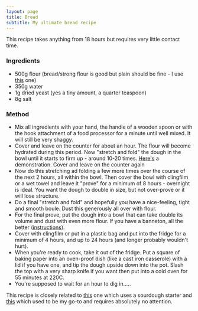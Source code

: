 ```yaml
---
layout: page
title: Bread
subtitle: My ultimate bread recipe
---
```


This recipe takes anything from 18 hours but requires very little contact time.

### Ingredients
- 500g flour (bread/strong flour is good but plain should be fine - I use [this](https://kellswholemeal.ie/product/marriages-uppermost-flour-16kg/) one)
- 350g water
- 1g dried yeast (yes a tiny amount, a quarter teaspoon)
- 8g salt

### Method
- Mix all ingredients with your hand, the handle of a wooden spoon or with the hook attachment of a food processor for a minute until well mixed. It will still be very shaggy.
- Cover and leave on the counter for about an hour. The flour will become hydrated during this period. Now "stretch and fold" the dough in the bowl until it starts to firm up - around 10-20 times. [Here's](https://www.theclevercarrot.com/2020/05/how-to-stretch-and-fold-sourdough/) a demonstration. Cover and leave on the counter again
- Now do this stretching ad folding a few more times over the course of the next 2 hours, all within the bowl. Then cover the bowl with clingfilm or a wet towel and leave it "prove" for a minimum of 8 hours - overnight is ideal. You want the dough to double in size, but not over-prove or it will lose structure.
- Do a final "stretch and fold" and hopefully you have a nice-feeling, tight and smooth boule. Dust this generously all over with flour.
- For the final prove, put the dough into a bowl that can take double its volume and dust with even more flour. If you have a banneton, all the better ([instructions](https://www.youtube.com/watch?v=5msUbegzU4Y)).
- Cover with clingfilm or put in a plastic bag and put into the fridge for a minimum of 4 hours, and up to 24 hours (and longer probably wouldn't hurt).
- When you're ready to cook, take it out of the fridge. Put a square of baking paper into an oven-proof dish (like a cast iron casserole) with a lid if you have one, and tip the dough upside down into the pot. Slash the top with a very sharp knife if you want then put into a cold oven for 55 minutes at 220C.
- You're supposed to wait for an hour to dig in.....


This recipe is closely related to [this](https://foodbodsourdough.com/cold-oven-baking/) one which uses a sourdough starter and [this](https://leitesculinaria.com/99521/recipes-jim-laheys-no-knead-bread.html) which used to be my go-to and requires absolutely no attention.
